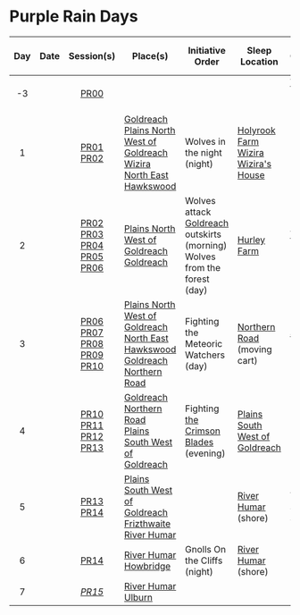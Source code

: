 # Purple Rain Days

| Day | Date | Session(s) | Place(s) | Initiative Order | Sleep Location | Player Character Visions |
|:---:|---|:---:|---|---|---|---|
| -3 | | [PR00](sessions.md/PR00.md) | | | | [Thanea](../../astarus/people/thanea.md) Deva Dream 1 |
| 1 | | [PR01](sessions.md/PR01.md)<br />[PR02](sessions.md/PR02.md) | [Goldreach](../../astarus/civilisations/kingdom-of-astor/settlements/goldreach/README.md)<br />[Plains North West of Goldreach](../../astarus/places/wilderness/plains-north-west-of-goldreach.md)<br />[Wizira](../../astarus/people/wizira.md)<br />[North East Hawkswood](../../astarus/places/wilderness/north-east-hawkswood.md) | Wolves in the night (night) | [Holyrook Farm](../../astarus/civilisations/kingdom-of-astor/settlements/goldreach/places/holyrook-farm.md)<br />[Wizira](../../astarus/people/wizira.md)<br />[Wizira's House](../../astarus/civilisations/kingdom-of-astor/settlements/goldreach/places/wiziras-house.md) | |
| 2 | | [PR02](sessions.md/PR02.md)<br />[PR03](sessions.md/PR03.md)<br />[PR04](sessions.md/PR04.md)<br />[PR05](sessions.md/PR05.md)<br />[PR06](sessions.md/PR06.md) | [Plains North West of Goldreach](../../astarus/places/wilderness/plains-north-west-of-goldreach.md)<br />[Goldreach](../../astarus/civilisations/kingdom-of-astor/settlements/goldreach/README.md) | Wolves attack [Goldreach](../../astarus/civilisations/kingdom-of-astor/settlements/goldreach/README.md) outskirts (morning)<br />Wolves from the forest (day) | [Hurley Farm](../../astarus/civilisations/kingdom-of-astor/settlements/goldreach/places/hurley-farm.md) | [Thanea](../../astarus/people/thanea.md) Deva Dream 2 |
| 3 | | [PR06](sessions.md/PR06.md)<br />[PR07](sessions.md/PR07.md)<br />[PR08](sessions.md/PR08.md)<br />[PR09](sessions.md/PR09.md)<br />[PR10](sessions.md/PR10.md) | [Plains North West of Goldreach](../../astarus/places/wilderness/plains-north-west-of-goldreach.md)<br />[North East Hawkswood](../../astarus/places/wilderness/north-east-hawkswood.md)<br />[Goldreach](../../astarus/civilisations/kingdom-of-astor/settlements/goldreach/README.md)<br />[Northern Road](../../astarus/places/roads/northern-road.md) | Fighting the Meteoric Watchers (day) | [Northern Road](../../astarus/places/roads/northern-road.md) (moving cart) | [Saoirse](../../astarus/people/saoirse.md) Deva Dream 1 |
| 4 | | [PR10](sessions.md/PR10.md)<br />[PR11](sessions.md/PR11.md)<br />[PR12](sessions.md/PR12.md)<br />[PR13](sessions.md/PR13.md) | [Goldreach](../../astarus/civilisations/kingdom-of-astor/settlements/goldreach/README.md)<br />[Northern Road](../../astarus/places/roads/northern-road.md)<br />[Plains South West of Goldreach](../../astarus/places/wilderness/plains-south-west-of-goldreach.md) | Fighting [the Crimson Blades](../../astarus/civilisations/kingdom-of-astor/organisations/the-crimson-blades.md) (evening) | [Plains South West of Goldreach](../../astarus/places/wilderness/plains-south-west-of-goldreach.md) | |
| 5 | | [PR13](sessions.md/PR13.md)<br />[PR14](sessions.md/PR14.md) | [Plains South West of Goldreach](../../astarus/places/wilderness/plains-south-west-of-goldreach.md)<br />[Frizthwaite](../../astarus/places/villages/frizthwaite.md)<br />[River Humar](../../astarus/places/rivers-lakes/river-humar.md) | | [River Humar](../../astarus/places/rivers-lakes/river-humar.md) (shore) | Torbra Standing Stones 1 |
| 6 | | [PR14](sessions.md/PR14.md) | [River Humar](../../astarus/places/rivers-lakes/river-humar.md)<br />[Howbridge](../../astarus/places/towns/howbridge.md) | Gnolls On the Cliffs (night) | [River Humar](../../astarus/places/rivers-lakes/river-humar.md) (shore) | |
| 7 | | *[PR15](sessions.md/PR15.md)* | [River Humar](../../astarus/places/rivers-lakes/river-humar.md)<br />[Ulburn](../../astarus/places/villages/ulburn.md) | | | |
